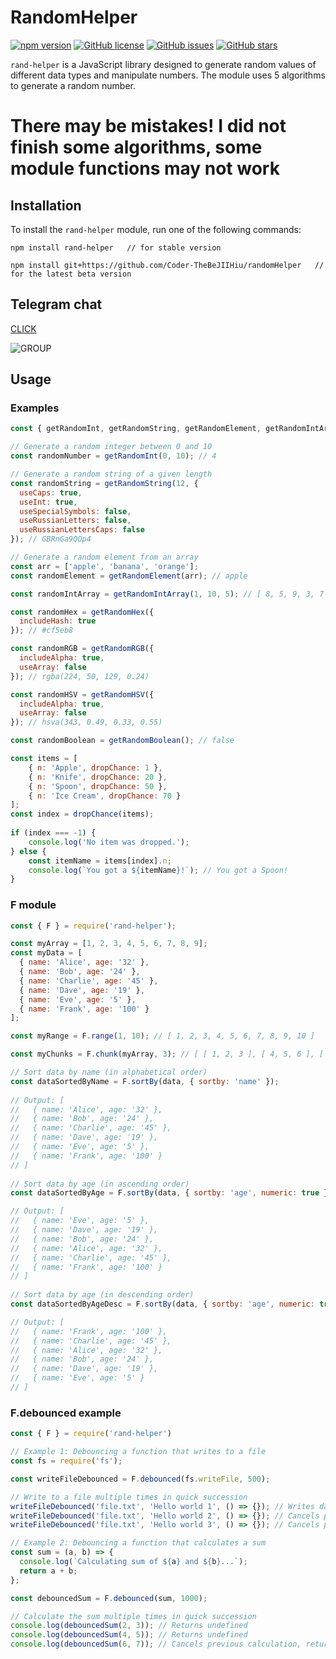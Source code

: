 # RandomHelper

[![npm version](https://badge.fury.io/js/rand-helper.svg)](https://www.npmjs.com/package/rand-helper)
[![GitHub license](https://img.shields.io/github/license/Coder-TheBeJIIHiu/randomHelper)](https://github.com/Coder-TheBeJIIHiu/randomHelper/blob/master/LICENSE)
[![GitHub issues](https://img.shields.io/github/issues/Coder-TheBeJIIHiu/randomHelper)](https://github.com/Coder-TheBeJIIHiu/randomHelper/issues)
[![GitHub stars](https://img.shields.io/github/stars/Coder-TheBeJIIHiu/randomHelper)](https://github.com/Coder-TheBeJIIHiu/randomHelper/stargazers)

`rand-helper` is a JavaScript library designed to generate random values of different data types and manipulate numbers. The module uses 5 algorithms to generate a random number.

# There may be mistakes! I did not finish some algorithms, some module functions may not work
## Installation

To install the `rand-helper` module, run one of the following commands:

```
npm install rand-helper   // for stable version
```

```
npm install git+https://github.com/Coder-TheBeJIIHiu/randomHelper   // for the latest beta version
```
## Telegram chat

[CLICK](https://bit.ly/41FoOkI)

![GROUP](https://im.wampi.ru/2023/04/24/image0cb06d72ab8eb808.png)
## Usage

### Examples

```js
const { getRandomInt, getRandomString, getRandomElement, getRandomIntArray, getRandomHex, getRandomRGB, getRandomHSV, getRandomBoolean, dropChance } = require('rand-helper');

// Generate a random integer between 0 and 10
const randomNumber = getRandomInt(0, 10); // 4

// Generate a random string of a given length
const randomString = getRandomString(12, {
  useCaps: true,
  useInt: true,
  useSpecialSymbols: false,
  useRussianLetters: false,
  useRussianLettersCaps: false
}); // GBRnGa9QOp4

// Generate a random element from an array
const arr = ['apple', 'banana', 'orange'];
const randomElement = getRandomElement(arr); // apple

const randomIntArray = getRandomIntArray(1, 10, 5); // [ 8, 5, 9, 3, 7 ]

const randomHex = getRandomHex({
  includeHash: true
}); // #cf5eb8

const randomRGB = getRandomRGB({
  includeAlpha: true,
  useArray: false
}); // rgba(224, 50, 129, 0.24)

const randomHSV = getRandomHSV({
  includeAlpha: true,
  useArray: false
}); // hsva(343, 0.49, 0.33, 0.55)

const randomBoolean = getRandomBoolean(); // false

const items = [
    { n: 'Apple', dropChance: 1 },
    { n: 'Knife', dropChance: 20 },
    { n: 'Spoon', dropChance: 50 },
    { n: 'Ice Cream', dropChance: 70 }
];
const index = dropChance(items);
  
if (index === -1) {
    console.log('No item was dropped.');
} else {
    const itemName = items[index].n;
    console.log(`You got a ${itemName}!`); // You got a Spoon!
}
```

### F module

```js
const { F } = require('rand-helper');

const myArray = [1, 2, 3, 4, 5, 6, 7, 8, 9];
const myData = [
  { name: 'Alice', age: '32' },
  { name: 'Bob', age: '24' },
  { name: 'Charlie', age: '45' },
  { name: 'Dave', age: '19' },
  { name: 'Eve', age: '5' },
  { name: 'Frank', age: '100' }
];

const myRange = F.range(1, 10); // [ 1, 2, 3, 4, 5, 6, 7, 8, 9, 10 ]

const myChunks = F.chunk(myArray, 3); // [ [ 1, 2, 3 ], [ 4, 5, 6 ], [ 7, 8, 9 ] ]

// Sort data by name (in alphabetical order)
const dataSortedByName = F.sortBy(data, { sortby: 'name' });
  
// Output: [
//   { name: 'Alice', age: '32' },
//   { name: 'Bob', age: '24' },
//   { name: 'Charlie', age: '45' },
//   { name: 'Dave', age: '19' },
//   { name: 'Eve', age: '5' },
//   { name: 'Frank', age: '100' }
// ]
  
// Sort data by age (in ascending order)
const dataSortedByAge = F.sortBy(data, { sortby: 'age', numeric: true });

// Output: [
//   { name: 'Eve', age: '5' },
//   { name: 'Dave', age: '19' },
//   { name: 'Bob', age: '24' },
//   { name: 'Alice', age: '32' },
//   { name: 'Charlie', age: '45' },
//   { name: 'Frank', age: '100' }
// ]
  
// Sort data by age (in descending order)
const dataSortedByAgeDesc = F.sortBy(data, { sortby: 'age', numeric: true, reverse: true });

// Output: [
//   { name: 'Frank', age: '100' },
//   { name: 'Charlie', age: '45' },
//   { name: 'Alice', age: '32' },
//   { name: 'Bob', age: '24' },
//   { name: 'Dave', age: '19' },
//   { name: 'Eve', age: '5' }
// ]
```

### F.debounced example

```js
const { F } = require('rand-helper')

// Example 1: Debouncing a function that writes to a file
const fs = require('fs');

const writeFileDebounced = F.debounced(fs.writeFile, 500);

// Write to a file multiple times in quick succession
writeFileDebounced('file.txt', 'Hello world 1', () => {}); // Writes data after 500ms
writeFileDebounced('file.txt', 'Hello world 2', () => {}); // Cancels previous write, writes new data after 500ms
writeFileDebounced('file.txt', 'Hello world 3', () => {}); // Cancels previous write, writes new data after 500ms

// Example 2: Debouncing a function that calculates a sum
const sum = (a, b) => {
  console.log(`Calculating sum of ${a} and ${b}...`);
  return a + b;
};

const debouncedSum = F.debounced(sum, 1000);

// Calculate the sum multiple times in quick succession
console.log(debouncedSum(2, 3)); // Returns undefined
console.log(debouncedSum(4, 5)); // Returns undefined
console.log(debouncedSum(6, 7)); // Cancels previous calculation, returns 13 after 1000ms
```